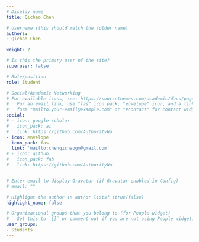 ```yaml
---
# Display name
title: Qichao Chen

# Username (this should match the folder name)
authors:
- Qichao Chen

weight: 2

# Is this the primary user of the site?
superuser: false

# Role/position
role: Student

# Social/Academic Networking
# For available icons, see: https://sourcethemes.com/academic/docs/page-builder/#icons
#   For an email link, use "fas" icon pack, "envelope" icon, and a link in the
#   form "mailto:your-email@example.com" or "#contact" for contact widget.
social:
# - icon: google-scholar
#   icon_pack: ai
#   link: https://github.com/AuthorityWu
- icon: envelope
  icon_pack: fas
  link: 'mailto:chenqichaogm@gmail.com'
# - icon: github
#   icon_pack: fab
#   link: https://github.com/AuthorityWu


# Enter email to display Gravatar (if Gravatar enabled in Config)
# email: ""

# Highlight the author in author lists? (true/false)
highlight_name: false

# Organizational groups that you belong to (for People widget)
#   Set this to `[]` or comment out if you are not using People widget.
user_groups:
- Students
---
```

